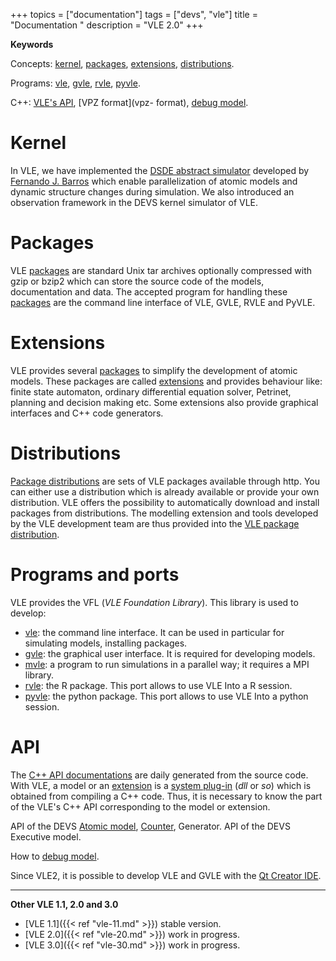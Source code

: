 +++
topics = ["documentation"]
tags = ["devs", "vle"]
title = "Documentation "
description = "VLE 2.0"
+++

**Keywords**

Concepts: [kernel](kernel), [packages](packages), [extensions](extensions),
[distributions](distributions).

Programs: [vle](vle-cli), [gvle](gvle), [rvle](rvle), [pyvle](pyvle).

C++: [VLE's API](http://www.vle-project.org/doxygen/dev/), [VPZ format](vpz-
format), [debug model](debug-model).

# Kernel

In VLE, we have implemented the [DSDE abstract
simulator](http://portal.acm.org/citation.cfm?id=293257) developed by [Fernando
J. Barros](http://eden.dei.uc.pt/~barros/) which enable parallelization of
atomic models and dynamic structure changes during simulation. We also
introduced an observation framework in the DEVS kernel simulator of VLE.

# Packages

VLE [packages](packages) are standard Unix tar archives optionally compressed
with gzip or bzip2 which can store the source code of the models, documentation
and data. The accepted program for handling these [packages](packages) are the
command line interface of VLE, GVLE, RVLE and PyVLE.

# Extensions

VLE provides several [packages](packages) to simplify the development of atomic
models. These packages are called [extensions](extensions) and provides
behaviour like: finite state automaton, ordinary differential equation solver,
Petrinet, planning and decision making etc. Some extensions also provide
graphical interfaces and C++ code generators.

# Distributions

[Package distributions](distributions) are sets of VLE packages available
through http. You can either use a distribution which is already available or
provide your own distribution. VLE offers the possibility to automatically
download and install packages from distributions. The modelling extension and
tools developed by the VLE development team are thus provided into the [VLE
package distribution](../packages).

# Programs and ports

VLE provides the VFL (_VLE Foundation Library_). This library is used to
develop:

- [vle](vle-cli): the command line interface. It can be used in particular for
  simulating models, installing packages.
- [gvle](gvle): the graphical user interface. It is required for developing
  models.
- [mvle](mvle): a program to run simulations in a parallel way; it requires a
  MPI library.
- [rvle](rvle): the R package. This port allows to use VLE Into a R session.
- [pyvle](pyvle): the python package. This port allows to use VLE Into a python session.

# API

The [C++ API documentations](http://www.vle-project.org/doxygen/dev/) are daily
generated from the source code. With VLE, a model or an [extension](extensions)
is a [system plug-in](https://en.wikipedia.org/wiki/Library_(computing)) (*dll*
or *so*) which is obtained from compiling a C++ code. Thus, it is necessary to
know the part of the VLE's C++ API corresponding to the model or extension.

API of the
DEVS [Atomic model](atomic-model), [Counter](examples/counter),
Generator. API of the DEVS Executive model.

How to [debug model](debug-model).

Since VLE2, it is possible to develop VLE and GVLE with the [Qt Creator
IDE](qtcreator).

---

**Other VLE 1.1, 2.0 and 3.0**

- [VLE 1.1]({{< ref "vle-11.md" >}}) stable version.
- [VLE 2.0]({{< ref "vle-20.md" >}}) work in progress.
- [VLE 3.0]({{< ref "vle-30.md" >}}) work in progress.

